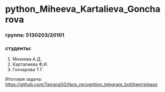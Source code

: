 # python_Miheeva_Kartalieva_Goncharova
### группа: 5130203/20101
### студенты:
1. Михеева А.Д.
2. Карталиева Ф.И.
3. Гончарова Т.Г.

Итоговая задача: https://github.com/TamaraGG/face_recognition_telegram_bot/tree/release
